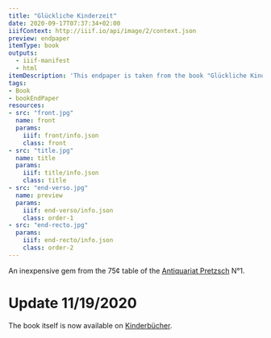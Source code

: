 ```yaml
---
title: "Glückliche Kinderzeit"
date: 2020-09-17T07:37:34+02:00
iiifContext: http://iiif.io/api/image/2/context.json
preview: endpaper
itemType: book
outputs:
  - iiif-manifest
  - html
itemDescription: 'This endpaper is taken from the book "Glückliche Kinderzeit" by Lely Kempin, 7th edition, published 1925 by Velhagen and Klasing,  Bielefeld. <a class="worldcat" href="http://www.worldcat.org/oclc/257379110">&nbsp;</a>'
tags:
- Book
- bookEndPaper
resources:
- src: "front.jpg"
  name: front
  params:
    iiif: front/info.json
    class: front
- src: "title.jpg"
  name: title
  params:
    iiif: title/info.json
    class: title
- src: "end-verso.jpg"
  name: preview
  params:
    iiif: end-verso/info.json
    class: order-1
- src: "end-recto.jpg"
  params:
    iiif: end-recto/info.json
    class: order-2
---
```


An inexpensive gem from the 75¢ table of the [Antiquariat Pretzsch](https://antiquariat-pretzsch.de/) N°1.

<!--more-->
# Update 11/19/2020

The book itself is now available on [Kinderbücher](https://xn--kinderbcher-zhb.projektemacher.org/post/glueckliche-kinderzeit/).
